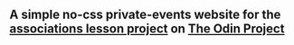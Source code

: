 ## A simple no-css private-events website for the [associations lesson project](http://www.theodinproject.com/ruby-on-rails/associations?ref=lnav) on [The Odin Project](http://www.theodinproject.com/home)
